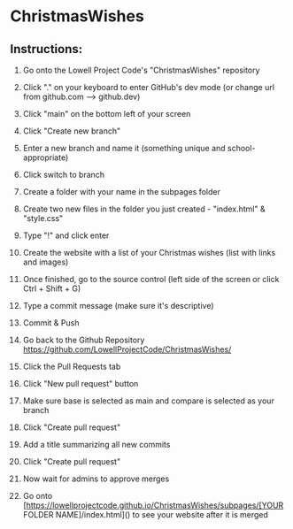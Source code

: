 # ChristmasWishes

## Instructions:

1. Go onto the Lowell Project Code's "ChristmasWishes" repository
2. Click "." on your keyboard to enter GitHub's dev mode (or change url from github.com -->  github.dev)

3. Click "main" on the bottom left of your screen
4. Click "Create new branch"
5. Enter a new branch and name it (something unique and school-appropriate)
6. Click switch to branch

7. Create a folder with your name in the subpages folder
8. Create two new files in the folder you just created - "index.html" & "style.css"
9. Type "!" and click enter
10. Create the website with a list of your Christmas wishes (list with links and images)

11. Once finished, go to the source control (left side of the screen or click Ctrl + Shift + G)
12. Type a commit message (make sure it's descriptive)
13. Commit & Push

14. Go back to the Github Repository https://github.com/LowellProjectCode/ChristmasWishes/
15. Click the Pull Requests tab
16. Click "New pull request" button
17. Make sure base is selected as main and compare is selected as your branch
18. Click "Create pull request"
19. Add a title summarizing all new commits
20. Click "Create pull request"

21. Now wait for admins to approve merges

22. Go onto [https://lowellprojectcode.github.io/ChristmasWishes/subpages/[YOUR FOLDER NAME]/index.html]() to see your website after it is merged
